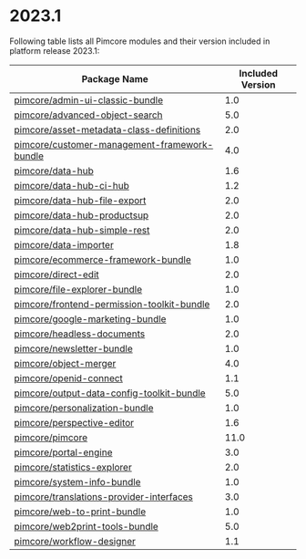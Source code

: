 # 2023.1

Following table lists all Pimcore modules and their version included in platform release 2023.1:

| Package Name                                                                              | Included Version |
|-------------------------------------------------------------------------------------------|------------------|
| [pimcore/admin-ui-classic-bundle](https://github.com/pimcore/admin-ui-classic-bundle) | 1.0              |
| [pimcore/advanced-object-search](https://github.com/pimcore/advanced-object-search) | 5.0              |
| [pimcore/asset-metadata-class-definitions](https://github.com/pimcore/asset-metadata-class-definitions) | 2.0              | 
| [pimcore/customer-management-framework-bundle](https://github.com/pimcore/customer-data-framework) | 4.0              | 
| [pimcore/data-hub](https://github.com/pimcore/data-hub) | 1.6              | 
| [pimcore/data-hub-ci-hub](https://github.com/pimcore/data-hub-ci-hub) | 1.2              | 
| [pimcore/data-hub-file-export](https://github.com/pimcore/data-hub-file-export) | 2.0              | 
| [pimcore/data-hub-productsup](https://github.com/pimcore/data-hub-productsup) | 2.0              | 
| [pimcore/data-hub-simple-rest](https://github.com/pimcore/data-hub-simple-rest) | 2.0              | 
| [pimcore/data-importer](https://github.com/pimcore/data-importer) | 1.8              | 
| [pimcore/ecommerce-framework-bundle](https://github.com/pimcore/ecommerce-framework-bundle) | 1.0              |
| [pimcore/direct-edit](https://github.com/pimcore/direct-edit) | 2.0              | 
| [pimcore/file-explorer-bundle](https://github.com/pimcore/file-explorer-bundle) | 1.0              |
| [pimcore/frontend-permission-toolkit-bundle](https://github.com/pimcore/frontend-permission-toolkit) | 2.0              | 
| [pimcore/google-marketing-bundle](https://github.com/pimcore/google-marketing-bundle)     | 1.0              |
| [pimcore/headless-documents](https://github.com/pimcore/headless-documents) | 2.0              | 
| [pimcore/newsletter-bundle](https://github.com/pimcore/newsletter-bundle)                 | 1.0              |
| [pimcore/object-merger](https://github.com/pimcore/object-merger) | 4.0              | 
| [pimcore/openid-connect](https://github.com/pimcore/openid-connect) | 1.1              | 
| [pimcore/output-data-config-toolkit-bundle](https://github.com/pimcore/output-data-config-toolkit) | 5.0              |
| [pimcore/personalization-bundle](https://github.com/pimcore/personalization-bundle) | 1.0              |
| [pimcore/perspective-editor](https://github.com/pimcore/perspective-editor) | 1.6              | 
| [pimcore/pimcore](https://github.com/pimcore/pimcore)                                     | 11.0             |
| [pimcore/portal-engine](https://github.com/pimcore/portal-engine) | 3.0              | 
| [pimcore/statistics-explorer](https://github.com/pimcore/statistics-explorer) | 2.0              | 
| [pimcore/system-info-bundle](https://github.com/pimcore/system-info-bundle) | 1.0              |
| [pimcore/translations-provider-interfaces](https://github.com/pimcore/translations-provider-interfaces) | 3.0              |
| [pimcore/web-to-print-bundle](https://github.com/pimcore/web-to-print-bundle)             | 1.0              |
| [pimcore/web2print-tools-bundle](https://github.com/pimcore/web2print-tools) | 5.0              |
| [pimcore/workflow-designer](https://github.com/pimcore/workflow-designer) | 1.1              | 
